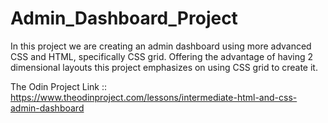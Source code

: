 # Admin_Dashboard_Project

In this project we are creating an admin dashboard using more advanced CSS and HTML, specifically CSS grid. Offering the advantage of having 2 dimensional layouts this project emphasizes on using CSS grid to create it.

The Odin Project Link ::  https://www.theodinproject.com/lessons/intermediate-html-and-css-admin-dashboard
